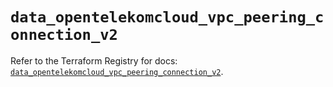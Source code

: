 # `data_opentelekomcloud_vpc_peering_connection_v2`

Refer to the Terraform Registry for docs: [`data_opentelekomcloud_vpc_peering_connection_v2`](https://registry.terraform.io/providers/opentelekomcloud/opentelekomcloud/1.36.35/docs/data-sources/vpc_peering_connection_v2).
